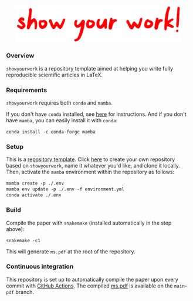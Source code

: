 <p align="center">
  <img width = "450" src=".showyourwork/tex/showyourwork.png"/>
</p>


### Overview

`showyourwork` is a repository template aimed at helping you write fully reproducible scientific articles in LaTeX.

### Requirements

`showyourwork` requires both `conda` and `mamba`.

If you don't have `conda` installed, see [here](https://conda.io/projects/conda/en/latest/user-guide/install/index.html) for instructions. And if you don't have `mamba`, you can easily install it with `conda`:

```
conda install -c conda-forge mamba
```

### Setup

This is a [repository template](https://docs.github.com/en/github/creating-cloning-and-archiving-repositories/creating-a-repository-on-github/creating-a-repository-from-a-template). Click [here](https://github.com/rodluger/showyourwork/generate) to create your own repository based on `showyourwork`, name it whatever you'd like, and clone it locally. Then, activate the `mamba` environment within the repository as follows:

```
mamba create -p ./.env
mamba env update -p ./.env -f environment.yml
conda activate ./.env
```

### Build

Compile the paper with `snakemake` (installed automatically in the step above):

```
snakemake -c1
```

This will generate `ms.pdf` at the root of the repository.

### Continuous integration

This repository is set up to automatically compile the paper upon every commit with [GitHub Actions](https://github.com/rodluger/showyourwork/actions). The compiled [ms.pdf](https://github.com/rodluger/showyourwork/blob/main-pdf/ms.pdf) is available on the `main-pdf` branch.